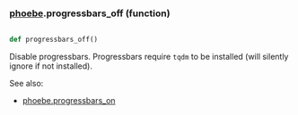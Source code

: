 ### [phoebe](phoebe.md).progressbars_off (function)


```py

def progressbars_off()

```



Disable progressbars. Progressbars require `tqdm` to be installed
(will silently ignore if not installed).

See also:
* [phoebe.progressbars_on](phoebe.progressbars_on.md)

